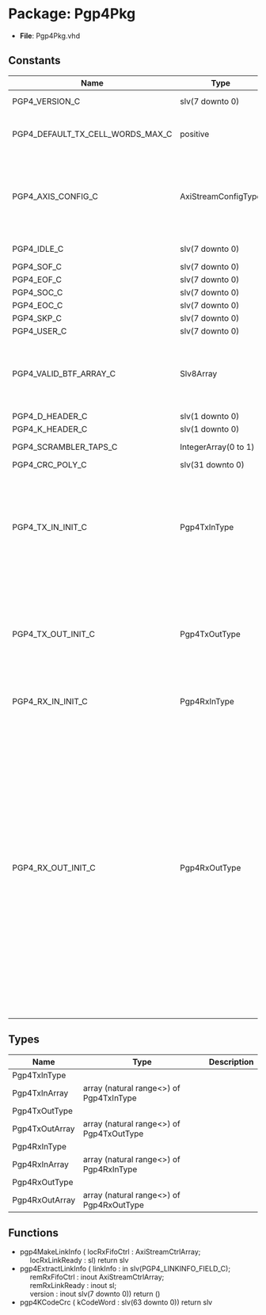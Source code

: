 # Package: Pgp4Pkg

- **File**: Pgp4Pkg.vhd
## Constants

| Name                             | Type                 | Value                                                                                                                                                                                                                                                                                                                                                                                                                                                                                                                                                                                                                                                                                                                                                                                                                                                                                                                                                                                                                                                                                                                                                                                                                                                                                                                                                                                                                                                                                                                                            | Description                     |
| -------------------------------- | -------------------- | ------------------------------------------------------------------------------------------------------------------------------------------------------------------------------------------------------------------------------------------------------------------------------------------------------------------------------------------------------------------------------------------------------------------------------------------------------------------------------------------------------------------------------------------------------------------------------------------------------------------------------------------------------------------------------------------------------------------------------------------------------------------------------------------------------------------------------------------------------------------------------------------------------------------------------------------------------------------------------------------------------------------------------------------------------------------------------------------------------------------------------------------------------------------------------------------------------------------------------------------------------------------------------------------------------------------------------------------------------------------------------------------------------------------------------------------------------------------------------------------------------------------------------------------------ | ------------------------------- |
| PGP4_VERSION_C                   | slv(7 downto 0)      |  toSlv(4,<br><span style="padding-left:20px"> 8)                                                                                                                                                                                                                                                                                                                                                                                                                                                                                                                                                                                                                                                                                                                                                                                                                                                                                                                                                                                                                                                                                                                                                                                                                                                                                                                                                                                                                                                                                                 | Version = 0x04                  |
| PGP4_DEFAULT_TX_CELL_WORDS_MAX_C | positive             |  128                                                                                                                                                                                                                                                                                                                                                                                                                                                                                                                                                                                                                                                                                                                                                                                                                                                                                                                                                                                                                                                                                                                                                                                                                                                                                                                                                                                                                                                                                                                                             | Number of 64-bit words per cell |
| PGP4_AXIS_CONFIG_C               | AxiStreamConfigType  |        ssiAxiStreamConfig(          dataBytes => 8,<br><span style="padding-left:20px">          tKeepMode => TKEEP_COMP_C,<br><span style="padding-left:20px">          tUserMode => TUSER_FIRST_LAST_C,<br><span style="padding-left:20px">          tDestBits => 4,<br><span style="padding-left:20px">          tUserBits => 2)                                                                                                                                                                                                                                                                                                                                                                                                                                                                                                                                                                                                                                                                                                                                                                                                                                                                                                                                                                                                                                                                                                                                                                                                              |                                 |
| PGP4_IDLE_C                      | slv(7 downto 0)      |  X"99"                                                                                                                                                                                                                                                                                                                                                                                                                                                                                                                                                                                                                                                                                                                                                                                                                                                                                                                                                                                                                                                                                                                                                                                                                                                                                                                                                                                                                                                                                                                                           | Define K code BTFs              |
| PGP4_SOF_C                       | slv(7 downto 0)      |  X"AA"                                                                                                                                                                                                                                                                                                                                                                                                                                                                                                                                                                                                                                                                                                                                                                                                                                                                                                                                                                                                                                                                                                                                                                                                                                                                                                                                                                                                                                                                                                                                           |                                 |
| PGP4_EOF_C                       | slv(7 downto 0)      |  X"55"                                                                                                                                                                                                                                                                                                                                                                                                                                                                                                                                                                                                                                                                                                                                                                                                                                                                                                                                                                                                                                                                                                                                                                                                                                                                                                                                                                                                                                                                                                                                           |                                 |
| PGP4_SOC_C                       | slv(7 downto 0)      |  X"CC"                                                                                                                                                                                                                                                                                                                                                                                                                                                                                                                                                                                                                                                                                                                                                                                                                                                                                                                                                                                                                                                                                                                                                                                                                                                                                                                                                                                                                                                                                                                                           |                                 |
| PGP4_EOC_C                       | slv(7 downto 0)      |  X"33"                                                                                                                                                                                                                                                                                                                                                                                                                                                                                                                                                                                                                                                                                                                                                                                                                                                                                                                                                                                                                                                                                                                                                                                                                                                                                                                                                                                                                                                                                                                                           |                                 |
| PGP4_SKP_C                       | slv(7 downto 0)      |  X"66"                                                                                                                                                                                                                                                                                                                                                                                                                                                                                                                                                                                                                                                                                                                                                                                                                                                                                                                                                                                                                                                                                                                                                                                                                                                                                                                                                                                                                                                                                                                                           |                                 |
| PGP4_USER_C                      | slv(7 downto 0)      |  X"78"                                                                                                                                                                                                                                                                                                                                                                                                                                                                                                                                                                                                                                                                                                                                                                                                                                                                                                                                                                                                                                                                                                                                                                                                                                                                                                                                                                                                                                                                                                                                           |                                 |
| PGP4_VALID_BTF_ARRAY_C           | Slv8Array            |  (       0 => PGP4_IDLE_C,<br><span style="padding-left:20px">       1 => PGP4_SOF_C,<br><span style="padding-left:20px">       2 => PGP4_EOF_C,<br><span style="padding-left:20px">       3 => PGP4_SOC_C,<br><span style="padding-left:20px">       4 => PGP4_EOC_C,<br><span style="padding-left:20px">       5 => PGP4_SKP_C,<br><span style="padding-left:20px">       6 => PGP4_USER_C)                                                                                                                                                                                                                                                                                                                                                                                                                                                                                                                                                                                                                                                                                                                                                                                                                                                                                                                                                                                                                                                                                                                                                    |                                 |
| PGP4_D_HEADER_C                  | slv(1 downto 0)      |  "01"                                                                                                                                                                                                                                                                                                                                                                                                                                                                                                                                                                                                                                                                                                                                                                                                                                                                                                                                                                                                                                                                                                                                                                                                                                                                                                                                                                                                                                                                                                                                            |                                 |
| PGP4_K_HEADER_C                  | slv(1 downto 0)      |  "10"                                                                                                                                                                                                                                                                                                                                                                                                                                                                                                                                                                                                                                                                                                                                                                                                                                                                                                                                                                                                                                                                                                                                                                                                                                                                                                                                                                                                                                                                                                                                            |                                 |
| PGP4_SCRAMBLER_TAPS_C            | IntegerArray(0 to 1) |  (0 => 39,<br><span style="padding-left:20px"> 1 => 58)                                                                                                                                                                                                                                                                                                                                                                                                                                                                                                                                                                                                                                                                                                                                                                                                                                                                                                                                                                                                                                                                                                                                                                                                                                                                                                                                                                                                                                                                                          |                                 |
| PGP4_CRC_POLY_C                  | slv(31 downto 0)     |  X"04C11DB7"                                                                                                                                                                                                                                                                                                                                                                                                                                                                                                                                                                                                                                                                                                                                                                                                                                                                                                                                                                                                                                                                                                                                                                                                                                                                                                                                                                                                                                                                                                                                     |                                 |
| PGP4_TX_IN_INIT_C                | Pgp4TxInType         |  (       disable     => '0',<br><span style="padding-left:20px">       flowCntlDis => '0',<br><span style="padding-left:20px">       resetTx     => '0',<br><span style="padding-left:20px">       skpInterval => toSlv(5000,<br><span style="padding-left:20px"> 32),<br><span style="padding-left:20px">       opCodeEn    => '0',<br><span style="padding-left:20px">       opCodeData  => (others => '0'),<br><span style="padding-left:20px">       locData     => (others => '0'))                                                                                                                                                                                                                                                                                                                                                                                                                                                                                                                                                                                                                                                                                                                                                                                                                                                                                                                                                                                                                                                         |                                 |
| PGP4_TX_OUT_INIT_C               | Pgp4TxOutType        |  (       locPause    => (others => '0'),<br><span style="padding-left:20px">       locOverflow => (others => '0'),<br><span style="padding-left:20px">       phyTxActive => '0',<br><span style="padding-left:20px">       linkReady   => '0',<br><span style="padding-left:20px">       opCodeReady => '0',<br><span style="padding-left:20px">       frameTx     => '0',<br><span style="padding-left:20px">       frameTxErr  => '0')                                                                                                                                                                                                                                                                                                                                                                                                                                                                                                                                                                                                                                                                                                                                                                                                                                                                                                                                                                                                                                                                                                         |                                 |
| PGP4_RX_IN_INIT_C                | Pgp4RxInType         |  (       loopback => (others => '0'),<br><span style="padding-left:20px">       resetRx  => '0')                                                                                                                                                                                                                                                                                                                                                                                                                                                                                                                                                                                                                                                                                                                                                                                                                                                                                                                                                                                                                                                                                                                                                                                                                                                                                                                                                                                                                                                 |                                 |
| PGP4_RX_OUT_INIT_C               | Pgp4RxOutType        |  (       phyRxActive      => '0',<br><span style="padding-left:20px">       phyRxInit        => '0',<br><span style="padding-left:20px">       gearboxAligned   => '0',<br><span style="padding-left:20px">       linkReady        => '0',<br><span style="padding-left:20px">       remRxLinkReady   => '0',<br><span style="padding-left:20px">       frameRx          => '0',<br><span style="padding-left:20px">       frameRxErr       => '0',<br><span style="padding-left:20px">       linkDown         => '0',<br><span style="padding-left:20px">       linkError        => '0',<br><span style="padding-left:20px">       ebOverflow       => '0',<br><span style="padding-left:20px">       opCodeEn         => '0',<br><span style="padding-left:20px">       opCodeData       => (others => '0'),<br><span style="padding-left:20px">       remLinkData      => (others => '0'),<br><span style="padding-left:20px">       remRxOverflow    => (others => '0'),<br><span style="padding-left:20px">       remRxPause       => (others => '0'),<br><span style="padding-left:20px">       cellError        => '0',<br><span style="padding-left:20px">       cellSofError     => '0',<br><span style="padding-left:20px">       cellSeqError     => '0',<br><span style="padding-left:20px">       cellVersionError => '0',<br><span style="padding-left:20px">       cellCrcModeError => '0',<br><span style="padding-left:20px">       cellCrcError     => '0',<br><span style="padding-left:20px">       cellEofeError    => '0') |                                 |
## Types

| Name           | Type                                      | Description |
| -------------- | ----------------------------------------- | ----------- |
| Pgp4TxInType   |                                           |             |
| Pgp4TxInArray  | array (natural range<>) of Pgp4TxInType   |             |
| Pgp4TxOutType  |                                           |             |
| Pgp4TxOutArray | array (natural range<>) of Pgp4TxOutType  |             |
| Pgp4RxInType   |                                           |             |
| Pgp4RxInArray  | array (natural range<>) of Pgp4RxInType   |             |
| Pgp4RxOutType  |                                           |             |
| Pgp4RxOutArray | array (natural range<>) of Pgp4RxOutType  |             |
## Functions
- pgp4MakeLinkInfo <font id="function_arguments">( locRxFifoCtrl  : AxiStreamCtrlArray;<br><span style="padding-left:20px"> locRxLinkReady : sl) </font> <font id="function_return">return slv </font>
- pgp4ExtractLinkInfo <font id="function_arguments">( linkInfo       : in    slv(PGP4_LINKINFO_FIELD_C);<br><span style="padding-left:20px"> remRxFifoCtrl  : inout AxiStreamCtrlArray;<br><span style="padding-left:20px"> remRxLinkReady : inout sl;<br><span style="padding-left:20px"> version        : inout slv(7 downto 0)) </font> <font id="function_return">return ()</font>
- pgp4KCodeCrc <font id="function_arguments">( kCodeWord : slv(63 downto 0)) </font> <font id="function_return">return slv </font>
